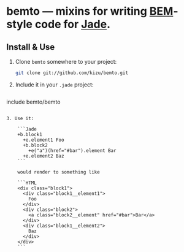 # bemto — mixins for writing [BEM](http://bem.github.com/bem-method/pages/beginning/beginning.en.html)-style code for [Jade](http://jade-lang.com/).

## Install & Use

1. Clone `bemto` somewhere to your project:

    ```sh
    git clone git://github.com/kizu/bemto.git
    ```
2. Include it in your `.jade` project:

    ```Jade
include bemto/bemto
```

3. Use it:

    ```Jade
    +b.block1
      +e.element1 Foo
      +b.block2
        +e("a")(href="#bar").element Bar
      +e.element2 Baz
    ```

    would render to something like

    ```HTML
    <div class="block1">
      <div class="block1__element1">
        Foo
      </div>
      <div class="block2">
        <a class="block2__element" href="#bar">Bar</a>
      </div>
      <div class="block1__element2">
        Baz
      </div>
    </div>
    ```